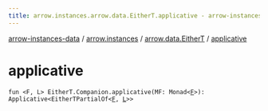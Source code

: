 ```yaml
---
title: arrow.instances.arrow.data.EitherT.applicative - arrow-instances-data
---
```


[arrow-instances-data](../../index.html) / [arrow.instances](../index.html) / [arrow.data.EitherT](index.html) / [applicative](./applicative.html)

# applicative

`fun <F, L> EitherT.Companion.applicative(MF: Monad<`[`F`](applicative.html#F)`>): Applicative<EitherTPartialOf<`[`F`](applicative.html#F)`, `[`L`](applicative.html#L)`>>`